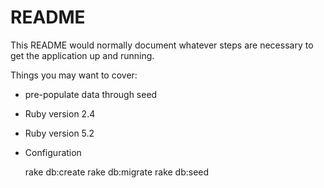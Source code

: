 # README

This README would normally document whatever steps are necessary to get the
application up and running.

Things you may want to cover:

* pre-populate data through seed

* Ruby version  2.4

* Ruby version  5.2



* Configuration
	
	rake db:create
	rake db:migrate
	rake db:seed 
